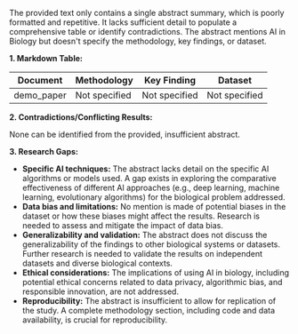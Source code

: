 The provided text only contains a single abstract summary, which is poorly formatted and repetitive.  It lacks sufficient detail to populate a comprehensive table or identify contradictions.  The abstract mentions AI in Biology but doesn't specify the methodology, key findings, or dataset.


**1. Markdown Table:**

| Document     | Methodology           | Key Finding           | Dataset          |
|--------------|-----------------------|-----------------------|-------------------|
| demo_paper   | Not specified         | Not specified         | Not specified     |


**2. Contradictions/Conflicting Results:**

None can be identified from the provided, insufficient abstract.


**3. Research Gaps:**

* **Specific AI techniques:** The abstract lacks detail on the specific AI algorithms or models used.  A gap exists in exploring the comparative effectiveness of different AI approaches (e.g., deep learning, machine learning, evolutionary algorithms) for the biological problem addressed.
* **Data bias and limitations:** No mention is made of potential biases in the dataset or how these biases might affect the results.  Research is needed to assess and mitigate the impact of data bias.
* **Generalizability and validation:** The abstract does not discuss the generalizability of the findings to other biological systems or datasets.  Further research is needed to validate the results on independent datasets and diverse biological contexts.
* **Ethical considerations:**  The implications of using AI in biology, including potential ethical concerns related to data privacy, algorithmic bias, and responsible innovation, are not addressed.
* **Reproducibility:** The abstract is insufficient to allow for replication of the study.  A complete methodology section, including code and data availability, is crucial for reproducibility.
